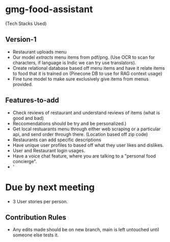 # gmg-food-assistant
(Tech Stacks Used)
## Version-1
- Restaurant uploads menu
- Our model _extracts_ menu items from pdf/png. (Use OCR to scan for characters, if language is Indic we can try use translators).
- Create relational database based off menu items and have it relate items to food that it is trained on (Pinecone DB to use for RAG context usage)
- Fine tune model to make sure exclusively give items from menus provided. 

## Features-to-add
- Check reviews of restaurant and understand reviews of items (what is good and bad)
- Reccomendations should be try and be personalized.)
- Get local restuarants menu through either web scraping or a particular api, and send order through there. (Location based off zip code)
- Restaurants can add specific descriptions
- Have unique user profiles to based off what they user likes and dislikes.
- User and Restaurant login usages.
- Have a voice chat feature, where you are talking to a "personal food concierge".
- '

# Due by next meeting
- 3 User stories per person. 

## Contribution Rules
- Any edits made should be on new branch, main is left untouched until someone else tests it.
